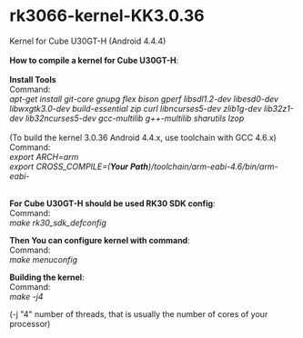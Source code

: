 # rk3066-kernel-KK3.0.36
Kernel for Cube U30GT-H (Android 4.4.4)
<br><br>
<strong>How to compile a kernel for Cube U30GT-H</strong>:<br><br>
<strong>Install Tools</strong><br>
Command:<br>
<i>apt-get install git-core gnupg flex bison gperf libsdl1.2-dev libesd0-dev libwxgtk3.0-dev build-essential zip curl libncurses5-dev zlib1g-dev lib32z1-dev lib32ncurses5-dev gcc-multilib g++-multilib sharutils lzop</i><br><br>
(To build the kernel 3.0.36 Android 4.4.x, use toolchain with GCC 4.6.x)<br>
Command:<br>
<i>export ARCH=arm</i><br>
<i>export CROSS_COMPILE=(<strong>Your Path</strong>)/toolchain/arm-eabi-4.6/bin/arm-eabi-</i><br><br>

<strong>For Cube U30GT-H should be used RK30 SDK config</strong>:<br>
Command:<br>
<i>make rk30_sdk_defconfig</i>

<strong>Then You can configure kernel with command</strong>:<br>
Command:<br>
<i>make menuconfig</i><br>

<strong>Building the kernel</strong>:<br>
Command:<br>
<i>make -j4</i>

(-j "4" number of threads, that is usually the number of cores of your processor)

